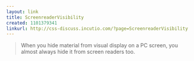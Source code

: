 ```yaml
---
layout: link
title: ScreenreaderVisibility
created: 1101379341
linkurl: http://css-discuss.incutio.com/?page=ScreenreaderVisibility
---
```

> When you hide material from visual display on a PC screen, you almost
> always hide it from screen readers too.
